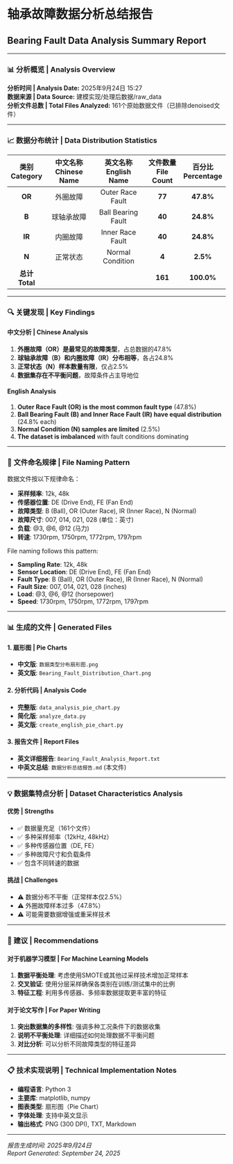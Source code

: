 # 轴承故障数据分析总结报告
## Bearing Fault Data Analysis Summary Report

---

### 📊 分析概览 | Analysis Overview

**分析时间 | Analysis Date:** 2025年9月24日 15:27  
**数据来源 | Data Source:** 建模实现/处理后数据/raw_data  
**分析文件总数 | Total Files Analyzed:** 161个原始数据文件（已排除denoised文件）

---

### 📈 数据分布统计 | Data Distribution Statistics

| 类别<br>Category | 中文名称<br>Chinese Name | 英文名称<br>English Name | 文件数量<br>File Count | 百分比<br>Percentage |
|:---:|:---:|:---:|:---:|:---:|
| **OR** | 外圈故障 | Outer Race Fault | **77** | **47.8%** |
| **B** | 球轴承故障 | Ball Bearing Fault | **40** | **24.8%** |
| **IR** | 内圈故障 | Inner Race Fault | **40** | **24.8%** |
| **N** | 正常状态 | Normal Condition | **4** | **2.5%** |
| **总计<br>Total** | | | **161** | **100.0%** |

---

### 🔍 关键发现 | Key Findings

#### 中文分析 | Chinese Analysis
1. **外圈故障（OR）是最常见的故障类型**，占总数据的47.8%
2. **球轴承故障（B）和内圈故障（IR）分布相等**，各占24.8%
3. **正常状态（N）样本数量有限**，仅占2.5%
4. **数据集存在不平衡问题**，故障条件占主导地位

#### English Analysis
1. **Outer Race Fault (OR) is the most common fault type** (47.8%)
2. **Ball Bearing Fault (B) and Inner Race Fault (IR) have equal distribution** (24.8% each)
3. **Normal Condition (N) samples are limited** (2.5%)
4. **The dataset is imbalanced** with fault conditions dominating

---

### 📁 文件命名规律 | File Naming Pattern

数据文件按以下规律命名：
- **采样频率**: 12k, 48k
- **传感器位置**: DE (Drive End), FE (Fan End)
- **故障类型**: B (Ball), OR (Outer Race), IR (Inner Race), N (Normal)
- **故障尺寸**: 007, 014, 021, 028 (单位：英寸)
- **负载**: @3, @6, @12 (马力)
- **转速**: 1730rpm, 1750rpm, 1772rpm, 1797rpm

File naming follows this pattern:
- **Sampling Rate**: 12k, 48k
- **Sensor Location**: DE (Drive End), FE (Fan End)  
- **Fault Type**: B (Ball), OR (Outer Race), IR (Inner Race), N (Normal)
- **Fault Size**: 007, 014, 021, 028 (inches)
- **Load**: @3, @6, @12 (horsepower)
- **Speed**: 1730rpm, 1750rpm, 1772rpm, 1797rpm

---

### 📊 生成的文件 | Generated Files

#### 1. 扇形图 | Pie Charts
- **中文版**: `数据类型分布扇形图.png`
- **英文版**: `Bearing_Fault_Distribution_Chart.png`

#### 2. 分析代码 | Analysis Code
- **完整版**: `data_analysis_pie_chart.py`
- **简化版**: `analyze_data.py`
- **英文版**: `create_english_pie_chart.py`

#### 3. 报告文件 | Report Files
- **英文详细报告**: `Bearing_Fault_Analysis_Report.txt`
- **中英文总结**: `数据分析总结报告.md` (本文件)

---

### 💡 数据集特点分析 | Dataset Characteristics Analysis

#### 优势 | Strengths
- ✅ 数据量充足（161个文件）
- ✅ 多种采样频率（12kHz, 48kHz）
- ✅ 多种传感器位置（DE, FE）
- ✅ 多种故障尺寸和负载条件
- ✅ 包含不同转速的数据

#### 挑战 | Challenges
- ⚠️ 数据分布不平衡（正常样本仅2.5%）
- ⚠️ 外圈故障样本过多（47.8%）
- ⚠️ 可能需要数据增强或重采样技术

---

### 🎯 建议 | Recommendations

#### 对于机器学习模型 | For Machine Learning Models
1. **数据平衡处理**: 考虑使用SMOTE或其他过采样技术增加正常样本
2. **交叉验证**: 使用分层采样确保各类别在训练/测试集中的比例
3. **特征工程**: 利用多传感器、多频率数据提取更丰富的特征

#### 对于论文写作 | For Paper Writing
1. **突出数据集的多样性**: 强调多种工况条件下的数据收集
2. **说明不平衡处理**: 详细描述如何处理数据不平衡问题
3. **对比分析**: 可以分析不同故障类型的特征差异

---

### 📋 技术实现说明 | Technical Implementation Notes

- **编程语言**: Python 3
- **主要库**: matplotlib, numpy
- **图表类型**: 扇形图（Pie Chart）
- **字体处理**: 支持中英文显示
- **输出格式**: PNG (300 DPI), TXT, Markdown

---

*报告生成时间: 2025年9月24日*  
*Report Generated: September 24, 2025*